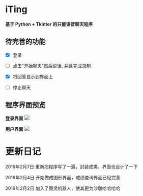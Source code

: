 # iTing 

**基于 Python + Tkinter 的只能语音聊天程序**

## 待完善的功能
- [x] 登录
- [ ] 点击"开始聊天"然后说话, 并且完成录制
- [x] 将回答显示到界面上
- [ ] 停止聊天




## 程序界面预览
**登录界面**
![](https://raw.githubusercontent.com/FatTig3R/iTing-Gui/master/Home_window.png)


**用户界面**
![](https://raw.githubusercontent.com/FatTig3R/iTing-Gui/master/user_window.png)





# 更新日记

2019年2月7日	重新把程序写了一遍，封装成类，界面也设计了一下

2019年2月4日 	开始做成图形界面，成绩查询界面已经完善

2019年2月2日	加入了图灵机器人，使其更为沙雕哈哈哈哈



